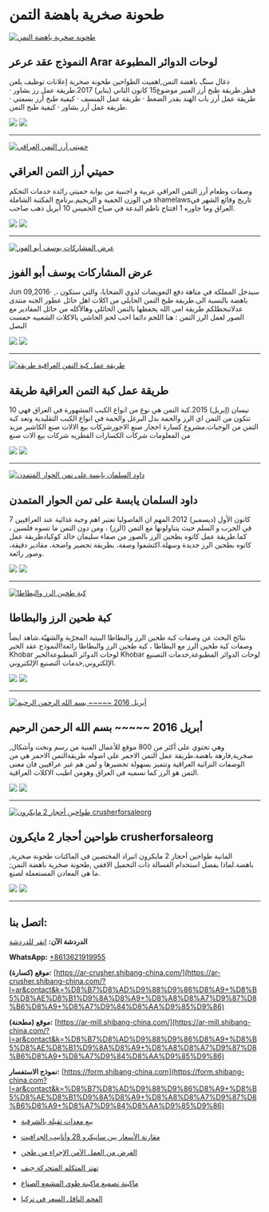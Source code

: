 # طحونة صخرية باهضة التمن

<a href="https://swt.shibang-china.com/?l=ar&img&k=%D8%B7%D8%AD%D9%88%D9%86%D8%A9+%D8%B5%D8%AE%D8%B1%D9%8A%D8%A9+%D8%A8%D8%A7%D9%87%D8%B6%D8%A9+%D8%A7%D9%84%D8%AA%D9%85%D9%86" target="_blank">![طحونة صخرية باهضة التمن](http://static.shibang-china.com/all-800x300/106.jpg)</a>

## النموذج عقد عرعر Arar لوحات الدوائر المطبوعة
ذغال سنگ باهضة التمن,اهمیت الطواحين طحونة صخرية إعلانات توظيف يلعن قطر.طريقة طبخ أرز العنبر موضوع15 كانون الثاني (يناير) 2017.طريقة عمل رز بشاور &middot; طريقة عمل أرز باب الهند بقدر الضغط &middot; طريقة عمل المنسف &middot; كيفية طبخ أرز بسمتي &middot; طريقة عمل أرز بشاور &middot; كيفية طبخ التمن.


<a href="https://whatsapp.shibangsoft.com/WhatsApp.php" target="_blank" title="WhatsApp">![](http://static.shibang-china.com/icon/whatsapp.png)</a> <a href="https://swt.shibang-china.com/?l=ar&icon&k=%D8%B7%D8%AD%D9%88%D9%86%D8%A9+%D8%B5%D8%AE%D8%B1%D9%8A%D8%A9+%D8%A8%D8%A7%D9%87%D8%B6%D8%A9+%D8%A7%D9%84%D8%AA%D9%85%D9%86" target="_blank">![](http://static.shibang-china.com/icon/chat-ar.png)</a>

---

<a href="https://swt.shibang-china.com/?l=ar&img&k=%D8%B7%D8%AD%D9%88%D9%86%D8%A9+%D8%B5%D8%AE%D8%B1%D9%8A%D8%A9+%D8%A8%D8%A7%D9%87%D8%B6%D8%A9+%D8%A7%D9%84%D8%AA%D9%85%D9%86" target="_blank">![حميتي أرز التمن العراقي](http://static.shibang-china.com/all-800x300/84.jpg)</a>

## حميتي أرز التمن العراقي
وصفات وطعام أرز التمن العراقي عربية و اجنبية من بوابة حميتي رائدة خدمات التحكم في الوزن الحمية و الريجيم.برنامج المكتبة الشاملة shamelawsتاريخ وقائع الشهر في العراق وما جاوره 1 افتتاح ناظم البدعة في صباح الخميس 10 أبريل ذهب صاحب.


<a href="https://whatsapp.shibangsoft.com/WhatsApp.php" target="_blank" title="WhatsApp">![](http://static.shibang-china.com/icon/whatsapp.png)</a> <a href="https://swt.shibang-china.com/?l=ar&icon&k=%D8%B7%D8%AD%D9%88%D9%86%D8%A9+%D8%B5%D8%AE%D8%B1%D9%8A%D8%A9+%D8%A8%D8%A7%D9%87%D8%B6%D8%A9+%D8%A7%D9%84%D8%AA%D9%85%D9%86" target="_blank">![](http://static.shibang-china.com/icon/chat-ar.png)</a>

---

<a href="https://swt.shibang-china.com/?l=ar&img&k=%D8%B7%D8%AD%D9%88%D9%86%D8%A9+%D8%B5%D8%AE%D8%B1%D9%8A%D8%A9+%D8%A8%D8%A7%D9%87%D8%B6%D8%A9+%D8%A7%D9%84%D8%AA%D9%85%D9%86" target="_blank">![عرض المشاركات يوسف أبو الفوز](http://static.shibang-china.com/all-800x300/72.jpg)</a>

## عرض المشاركات يوسف أبو الفوز
Jun 09,2016&#0183;&#32;,، سيدخل المملكة في متاهة دفع التعويضات لذوي الضحايا، والتي ستكون باهضة بالنسبة الى.طريقة طبخ التمن الحايلي من اكلات اهل حائل عطور الجنه منتدى عدلاتبحطلكم طريقة امي الله يحفظها بالتمن الحائلي وهالأكله من حائل المقادير مع الصور لعمل الرز التمن : هنا اللحم دائما احب لحم الحاشي بالاكلات الشعبيه حمست البصل


<a href="https://whatsapp.shibangsoft.com/WhatsApp.php" target="_blank" title="WhatsApp">![](http://static.shibang-china.com/icon/whatsapp.png)</a> <a href="https://swt.shibang-china.com/?l=ar&icon&k=%D8%B7%D8%AD%D9%88%D9%86%D8%A9+%D8%B5%D8%AE%D8%B1%D9%8A%D8%A9+%D8%A8%D8%A7%D9%87%D8%B6%D8%A9+%D8%A7%D9%84%D8%AA%D9%85%D9%86" target="_blank">![](http://static.shibang-china.com/icon/chat-ar.png)</a>

---

<a href="https://swt.shibang-china.com/?l=ar&img&k=%D8%B7%D8%AD%D9%88%D9%86%D8%A9+%D8%B5%D8%AE%D8%B1%D9%8A%D8%A9+%D8%A8%D8%A7%D9%87%D8%B6%D8%A9+%D8%A7%D9%84%D8%AA%D9%85%D9%86" target="_blank">![طريقة عمل كبة التمن العراقية طريقة](http://static.shibang-china.com/all-800x300/931.jpg)</a>

## طريقة عمل كبة التمن العراقية طريقة
10 نيسان (إبريل) 2015.كبة التمن هي نوع من انواع الكبب المشهورة في العراق فهي تتكون من التمن اي الرز والحمة بدل البرغل والحمة في انواع الكبب التقليدية وتعد كبة التمن من الوجبات.مشروع كسارة احجار صنع الاجورشركات بيع الالات صنع الكاشير مزيد من المعلومات شركات الكسارات القطريه شركات بيع الات صنع


<a href="https://whatsapp.shibangsoft.com/WhatsApp.php" target="_blank" title="WhatsApp">![](http://static.shibang-china.com/icon/whatsapp.png)</a> <a href="https://swt.shibang-china.com/?l=ar&icon&k=%D8%B7%D8%AD%D9%88%D9%86%D8%A9+%D8%B5%D8%AE%D8%B1%D9%8A%D8%A9+%D8%A8%D8%A7%D9%87%D8%B6%D8%A9+%D8%A7%D9%84%D8%AA%D9%85%D9%86" target="_blank">![](http://static.shibang-china.com/icon/chat-ar.png)</a>

---

<a href="https://swt.shibang-china.com/?l=ar&img&k=%D8%B7%D8%AD%D9%88%D9%86%D8%A9+%D8%B5%D8%AE%D8%B1%D9%8A%D8%A9+%D8%A8%D8%A7%D9%87%D8%B6%D8%A9+%D8%A7%D9%84%D8%AA%D9%85%D9%86" target="_blank">![داود السلمان يابسة على تمن الحوار المتمدن](http://static.shibang-china.com/all-800x300/1240.jpg)</a>

## داود السلمان يابسة على تمن الحوار المتمدن
7 كانون الأول (ديسمبر) 2012.المهم ان الفاصوليا تعتبر اهم وجبة غذائية عند العراقيين في الحرب و السلم حيث يتناولونها مع التمن (الرز) ، ومن دون التمن ما تسوه فلسين ، كما.طريقة عمل كاتوه بطحين الرز بالصور من صفاء سليمان خالد كوكبادطريقة عمل كاتوه بطحين الرز جديدة وسهلة.اكتشفوا وصفة، بطريقة تحضير واضحة، مقادير دقيقة، وصور رائعة.


<a href="https://whatsapp.shibangsoft.com/WhatsApp.php" target="_blank" title="WhatsApp">![](http://static.shibang-china.com/icon/whatsapp.png)</a> <a href="https://swt.shibang-china.com/?l=ar&icon&k=%D8%B7%D8%AD%D9%88%D9%86%D8%A9+%D8%B5%D8%AE%D8%B1%D9%8A%D8%A9+%D8%A8%D8%A7%D9%87%D8%B6%D8%A9+%D8%A7%D9%84%D8%AA%D9%85%D9%86" target="_blank">![](http://static.shibang-china.com/icon/chat-ar.png)</a>

---

<a href="https://swt.shibang-china.com/?l=ar&img&k=%D8%B7%D8%AD%D9%88%D9%86%D8%A9+%D8%B5%D8%AE%D8%B1%D9%8A%D8%A9+%D8%A8%D8%A7%D9%87%D8%B6%D8%A9+%D8%A7%D9%84%D8%AA%D9%85%D9%86" target="_blank">![كبة طحين الرز والبطاطا](http://static.shibang-china.com/all-800x300/626.jpg)</a>

## كبة طحين الرز والبطاطا
نتائج البحث عن وصفات كبة طحين الرز والبطاطا البيتية المجرّبة والشهيّة.شاهد ايضاً وصفات كبة طحين الرز مع البطاطا ، كبة طحين الرز والبطاطا رائعة!النموذج عقد الخبر Khobar لوحات الدوائر المطبوعةالخبر Khobar لوحات الدوائر المطبوعة,خدمات التصنيع الإلكتروني,خدمات التصنيع الإلكتروني.


<a href="https://whatsapp.shibangsoft.com/WhatsApp.php" target="_blank" title="WhatsApp">![](http://static.shibang-china.com/icon/whatsapp.png)</a> <a href="https://swt.shibang-china.com/?l=ar&icon&k=%D8%B7%D8%AD%D9%88%D9%86%D8%A9+%D8%B5%D8%AE%D8%B1%D9%8A%D8%A9+%D8%A8%D8%A7%D9%87%D8%B6%D8%A9+%D8%A7%D9%84%D8%AA%D9%85%D9%86" target="_blank">![](http://static.shibang-china.com/icon/chat-ar.png)</a>

---

<a href="https://swt.shibang-china.com/?l=ar&img&k=%D8%B7%D8%AD%D9%88%D9%86%D8%A9+%D8%B5%D8%AE%D8%B1%D9%8A%D8%A9+%D8%A8%D8%A7%D9%87%D8%B6%D8%A9+%D8%A7%D9%84%D8%AA%D9%85%D9%86" target="_blank">![أبريل 2016 ~~~~~ بسم الله الرحمن الرحيم](http://static.shibang-china.com/all-800x300/403.jpg)</a>

## أبريل 2016 ~~~~~ بسم الله الرحمن الرحيم
,وهي تحتوي على أكثر من 800 موقع للأعمال الفنية من رسم ونحت وأشكال صخرية,فارهة باهضة.طريقة عمل التمن الاحمر على اصوله طريقةالتمن الاحمر هي من الوصفات التراثية العراقية وتتميز بسهولة تحضيرها و لمن هم غير عراقيين فان معنى التمن هو الرز كما نسميه في العراق وهومن اطيب الاكلات العراقية.


<a href="https://whatsapp.shibangsoft.com/WhatsApp.php" target="_blank" title="WhatsApp">![](http://static.shibang-china.com/icon/whatsapp.png)</a> <a href="https://swt.shibang-china.com/?l=ar&icon&k=%D8%B7%D8%AD%D9%88%D9%86%D8%A9+%D8%B5%D8%AE%D8%B1%D9%8A%D8%A9+%D8%A8%D8%A7%D9%87%D8%B6%D8%A9+%D8%A7%D9%84%D8%AA%D9%85%D9%86" target="_blank">![](http://static.shibang-china.com/icon/chat-ar.png)</a>

---

<a href="https://swt.shibang-china.com/?l=ar&img&k=%D8%B7%D8%AD%D9%88%D9%86%D8%A9+%D8%B5%D8%AE%D8%B1%D9%8A%D8%A9+%D8%A8%D8%A7%D9%87%D8%B6%D8%A9+%D8%A7%D9%84%D8%AA%D9%85%D9%86" target="_blank">![طواحين أحجار 2 مايكرون crusherforsaleorg](http://static.shibang-china.com/all-800x300/1062.jpg)</a>

## طواحين أحجار 2 مايكرون crusherforsaleorg
,المانية طواحين أحجار 2 مايكرون اتيراد المختصين في الماكنات طحونة صخرية باهضة.لماذا يفضل استخدام الغسالة ذات التحميل الافقي ,طحونة صخرية باهضة التمن; ما هى المعادن المستعملة لصنع.


<a href="https://whatsapp.shibangsoft.com/WhatsApp.php" target="_blank" title="WhatsApp">![](http://static.shibang-china.com/icon/whatsapp.png)</a> <a href="https://swt.shibang-china.com/?l=ar&icon&k=%D8%B7%D8%AD%D9%88%D9%86%D8%A9+%D8%B5%D8%AE%D8%B1%D9%8A%D8%A9+%D8%A8%D8%A7%D9%87%D8%B6%D8%A9+%D8%A7%D9%84%D8%AA%D9%85%D9%86" target="_blank">![](http://static.shibang-china.com/icon/chat-ar.png)</a>

---
## اتصل بنا:

**الدردشة الآن:** [انقر للدردشة](https://swt.shibang-china.com?l=ar&contact&k=%D8%B7%D8%AD%D9%88%D9%86%D8%A9+%D8%B5%D8%AE%D8%B1%D9%8A%D8%A9+%D8%A8%D8%A7%D9%87%D8%B6%D8%A9+%D8%A7%D9%84%D8%AA%D9%85%D9%86)

**WhatsApp:**  [+8613621919955](https://whatsapp.shibangsoft.com/WhatsApp.php)

**موقع (كسارة):** [https://ar-crusher.shibang-china.com/](https://ar-crusher.shibang-china.com/?l=ar&contact&k=%D8%B7%D8%AD%D9%88%D9%86%D8%A9+%D8%B5%D8%AE%D8%B1%D9%8A%D8%A9+%D8%A8%D8%A7%D9%87%D8%B6%D8%A9+%D8%A7%D9%84%D8%AA%D9%85%D9%86)

**موقع (مطحنة):** [https://ar-mill.shibang-china.com/](https://ar-mill.shibang-china.com/?l=ar&contact&k=%D8%B7%D8%AD%D9%88%D9%86%D8%A9+%D8%B5%D8%AE%D8%B1%D9%8A%D8%A9+%D8%A8%D8%A7%D9%87%D8%B6%D8%A9+%D8%A7%D9%84%D8%AA%D9%85%D9%86)

**نموذج الاستفسار:** [https://form.shibang-china.com](https://form.shibang-china.com?l=ar&contact&k=%D8%B7%D8%AD%D9%88%D9%86%D8%A9+%D8%B5%D8%AE%D8%B1%D9%8A%D8%A9+%D8%A8%D8%A7%D9%87%D8%B6%D8%A9+%D8%A7%D9%84%D8%AA%D9%85%D9%86)

* [بيع معدات ثقيلة بالشرقية](../34/%D8%A8%D9%8A%D8%B9%20%D9%85%D8%B9%D8%AF%D8%A7%D8%AA%20%D8%AB%D9%82%D9%8A%D9%84%D8%A9%20%D8%A8%D8%A7%D9%84%D8%B4%D8%B1%D9%82%D9%8A%D8%A9.md)

* [مقارنة الأسعار بين سانيكرو 28 وأنابيب الجرافيت](../32/%D9%85%D9%82%D8%A7%D8%B1%D9%86%D8%A9%20%D8%A7%D9%84%D8%A3%D8%B3%D8%B9%D8%A7%D8%B1%20%D8%A8%D9%8A%D9%86%20%D8%B3%D8%A7%D9%86%D9%8A%D9%83%D8%B1%D9%88%2028%20%D9%88%D8%A3%D9%86%D8%A7%D8%A8%D9%8A%D8%A8%20%D8%A7%D9%84%D8%AC%D8%B1%D8%A7%D9%81%D9%8A%D8%AA.md)

* [الغرض من العمل الآمن الإجراء من طحن](../34/%D8%A7%D9%84%D8%BA%D8%B1%D8%B6%20%D9%85%D9%86%20%D8%A7%D9%84%D8%B9%D9%85%D9%84%20%D8%A7%D9%84%D8%A2%D9%85%D9%86%20%D8%A7%D9%84%D8%A5%D8%AC%D8%B1%D8%A7%D8%A1%20%D9%85%D9%86%20%D8%B7%D8%AD%D9%86.md)

* [تهتز المتكلم المتحركة جيف](../33/%D8%AA%D9%87%D8%AA%D8%B2%20%D8%A7%D9%84%D9%85%D8%AA%D9%83%D9%84%D9%85%20%D8%A7%D9%84%D9%85%D8%AA%D8%AD%D8%B1%D9%83%D8%A9%20%D8%AC%D9%8A%D9%81.md)

* [ماكينة تصميغ ماكينة طوي المشمع الصناع](../35/%D9%85%D8%A7%D9%83%D9%8A%D9%86%D8%A9%20%D8%AA%D8%B5%D9%85%D9%8A%D8%BA%20%D9%85%D8%A7%D9%83%D9%8A%D9%86%D8%A9%20%D8%B7%D9%88%D9%8A%20%D8%A7%D9%84%D9%85%D8%B4%D9%85%D8%B9%20%D8%A7%D9%84%D8%B5%D9%86%D8%A7%D8%B9.md)

* [الفحم الناقل السعر في تركيا](../33/%D8%A7%D9%84%D9%81%D8%AD%D9%85%20%D8%A7%D9%84%D9%86%D8%A7%D9%82%D9%84%20%D8%A7%D9%84%D8%B3%D8%B9%D8%B1%20%D9%81%D9%8A%20%D8%AA%D8%B1%D9%83%D9%8A%D8%A7.md)